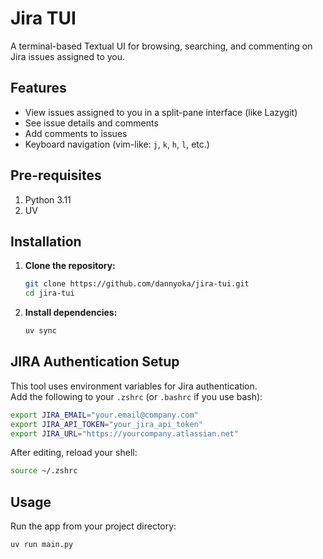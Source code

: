 # Jira TUI

A terminal-based Textual UI for browsing, searching, and commenting on Jira issues assigned to you.

## Features

- View issues assigned to you in a split-pane interface (like Lazygit)
- See issue details and comments
- Add comments to issues
- Keyboard navigation (vim-like: `j`, `k`, `h`, `l`, etc.)

## Pre-requisites

1. Python 3.11
2. UV

## Installation

1. **Clone the repository:**

   ```sh
   git clone https://github.com/dannyoka/jira-tui.git
   cd jira-tui
   ```

2. **Install dependencies:**

   ```sh
   uv sync
   ```

## JIRA Authentication Setup

This tool uses environment variables for Jira authentication.  
Add the following to your `.zshrc` (or `.bashrc` if you use bash):

```sh
export JIRA_EMAIL="your.email@company.com"
export JIRA_API_TOKEN="your_jira_api_token"
export JIRA_URL="https://yourcompany.atlassian.net"
```

After editing, reload your shell:

```sh
source ~/.zshrc
```

## Usage

Run the app from your project directory:

```sh
uv run main.py
```
